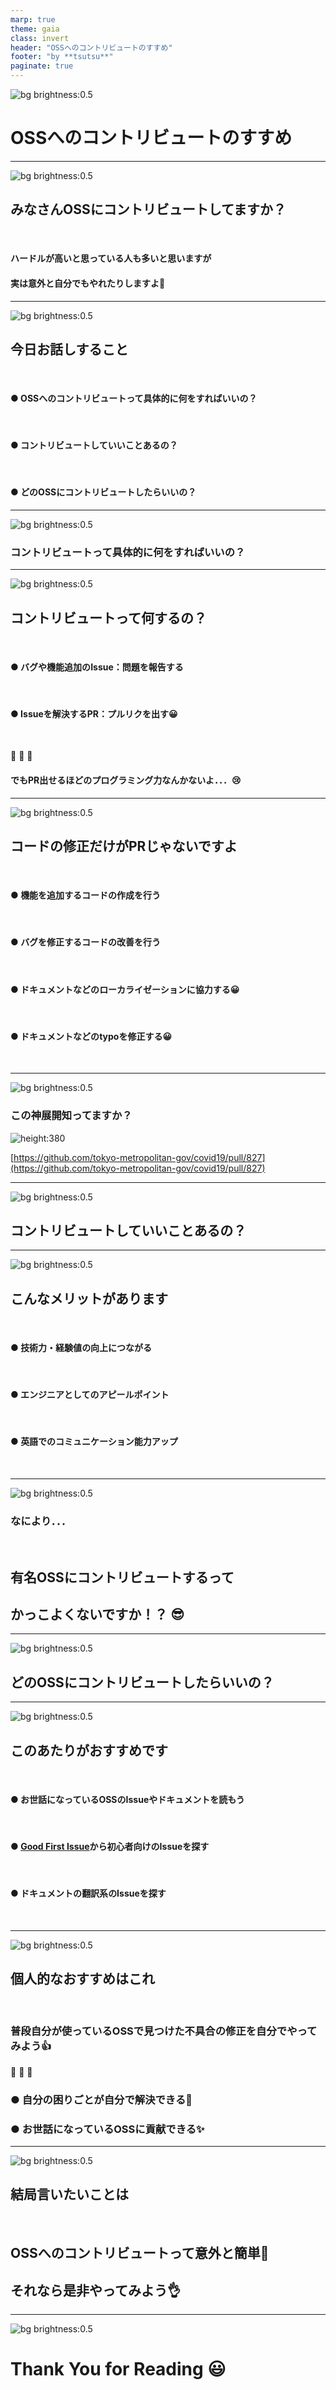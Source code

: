 ```yaml
---
marp: true
theme: gaia
class: invert
header: "OSSへのコントリビュートのすすめ"
footer: "by **tsutsu**"
paginate: true
---
```


<!--
_class: lead invert
-->

![bg brightness:0.5](images/background.jpg)

# OSSへの**コントリビュート**のすすめ

---

<!--
_class: lead invert
-->

![bg brightness:0.5](images/background.jpg)

## みなさんOSSに**コントリビュート**してますか？

<br/>

#### **ハードルが高い**と思っている人も多いと思いますが
#### 実は**意外と自分でも**やれたりしますよ💪

---

![bg brightness:0.5](images/background.jpg)

## 今日お話しすること
<br/>

#### ● OSSへのコントリビュートって**具体的に何を**すればいいの？
<br/>

#### ● コントリビュートして**いいこと**あるの？
<br/>

#### ● **どのOSSに**コントリビュートしたらいいの？

---

<!--
_class: lead invert
-->

![bg brightness:0.5](images/background.jpg)

### コントリビュートって**具体的に何を**すればいいの？

---

![bg brightness:0.5](images/background.jpg)

## コントリビュートって何するの？
<br/>

#### ● バグや機能追加の**Issue：問題**を報告する
<br/>

#### ● Issueを解決する**PR：プルリク**を出す😀
<br/>

🔽 🔽 🔽

#### でもPR出せるほどの**プログラミング力**なんかないよ．．．😢

---

![bg brightness:0.5](images/background.jpg)

## コードの修正だけがPRじゃないですよ
<br/>

#### ● **機能を追加**するコードの作成を行う
<br/>

#### ● **バグを修正**するコードの改善を行う
<br/>

#### ● ドキュメントなどの**ローカライゼーション**に協力する😀
<br/>

#### ● ドキュメントなどの**typo**を修正する😀
<br/>

---

![bg brightness:0.5](images/background.jpg)

### この**神展開**知ってますか？

![height:380](images/001.png)

[https://github.com/tokyo-metropolitan-gov/covid19/pull/827](https://github.com/tokyo-metropolitan-gov/covid19/pull/827)

---

<!--
_class: lead invert
-->

![bg brightness:0.5](images/background.jpg)

## コントリビュートして**いいこと**あるの？

---

![bg brightness:0.5](images/background.jpg)

## こんなメリットがあります
<br/>

#### ● **技術力・経験値**の向上につながる
<br/>

#### ● エンジニアとしての**アピールポイント**
<br/>

#### ● **英語でのコミュニケーション**能力アップ
<br/>

---

<!--
_class: lead invert
-->

![bg brightness:0.5](images/background.jpg)

### なにより．．．
<br/>

## 有名OSSにコントリビュートするって
## **かっこよくないですか！？** 😎

---

<!--
_class: lead invert
-->

![bg brightness:0.5](images/background.jpg)

## **どのOSSに**コントリビュートしたらいいの？

---

![bg brightness:0.5](images/background.jpg)

## このあたりがおすすめです
<br/>

#### ● お世話になっているOSSの**Issue**や**ドキュメント**を読もう
<br/>

#### ● [Good First Issue](https://goodfirstissue.dev)から初心者向けのIssueを探す
<br/>

#### ● ドキュメントの**翻訳系**のIssueを探す
<br/>

---

![bg brightness:0.5](images/background.jpg)

## 個人的なおすすめはこれ
<br/>

### **普段自分が使っている**OSSで見つけた不具合の修正を自分でやってみよう👍

🔽 🔽 🔽

### ● 自分の困りごとが自分で解決できる🎉

### ● お世話になっているOSSに貢献できる✨

---

<!--
_class: lead invert
-->

![bg brightness:0.5](images/background.jpg)

## 結局言いたいことは
<br/>

## OSSへのコントリビュートって**意外と簡単**🙌

## それなら是非**やってみよう**👌

---

<!--
_class: lead invert
-->

![bg brightness:0.5](images/background.jpg)

# Thank **You** for Reading 😃
